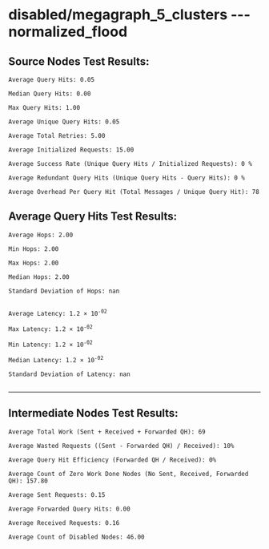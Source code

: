 # disabled/megagraph_5_clusters --- normalized_flood
## Source Nodes Test Results:
	Average Query Hits: 0.05

	Median Query Hits: 0.00

	Max Query Hits: 1.00

	Average Unique Query Hits: 0.05

	Average Total Retries: 5.00

	Average Initialized Requests: 15.00

	Average Success Rate (Unique Query Hits / Initialized Requests): 0 %

	Average Redundant Query Hits (Unique Query Hits - Query Hits): 0 %

	Average Overhead Per Query Hit (Total Messages / Unique Query Hit): 78



## Average Query Hits Test Results:
<pre><code>Average Hops: 2.00

Min Hops: 2.00

Max Hops: 2.00

Median Hops: 2.00

Standard Deviation of Hops: nan


Average Latency: 1.2 × 10<sup>-02</sup>

Max Latency: 1.2 × 10<sup>-02</sup>

Min Latency: 1.2 × 10<sup>-02</sup>

Median Latency: 1.2 × 10<sup>-02</sup>

Standard Deviation of Latency: nan</sup>

</code></pre>

---------------------------------------------
## Intermediate Nodes Test Results:

	Average Total Work (Sent + Received + Forwarded QH): 69

	Average Wasted Requests ((Sent - Forwarded QH) / Received): 10%

	Average Query Hit Efficiency (Forwarded QH / Received): 0%

	Average Count of Zero Work Done Nodes (No Sent, Received, Forwarded QH): 157.80

	Average Sent Requests: 0.15

	Average Forwarded Query Hits: 0.00

	Average Received Requests: 0.16

	Average Count of Disabled Nodes: 46.00

